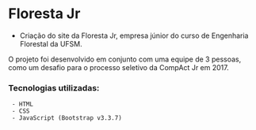# Floresta Jr

* Criação do site da Floresta Jr, empresa júnior do curso de Engenharia Florestal da UFSM.

O projeto foi desenvolvido em conjunto com uma equipe de 3 pessoas, como um desafio para o processo seletivo da CompAct Jr em 2017.

### Tecnologias utilizadas:
```
 - HTML
 - CSS
 - JavaScript (Bootstrap v3.3.7)
```